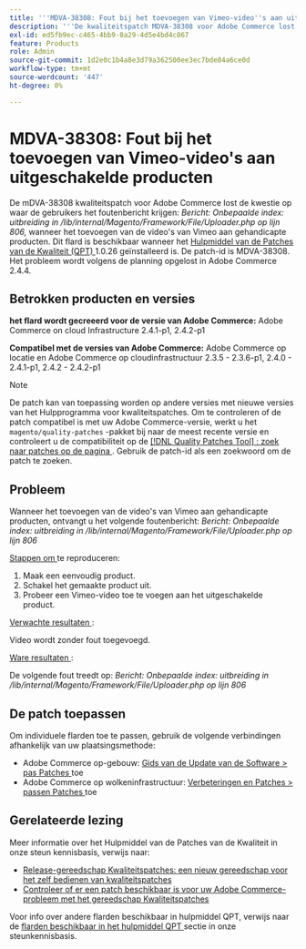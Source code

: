 ```yaml
---
title: '''MDVA-38308: Fout bij het toevoegen van Vimeo-video''s aan uitgeschakelde producten'''
description: '''De kwaliteitspatch MDVA-38308 voor Adobe Commerce lost het probleem op waarbij gebruikers het foutbericht krijgen: *Opmerking: Ongedefinieerde index: extensie in /lib/internal/Magento/Framework/File/Uploader.php op regel 806,* bij het toevoegen van Vimeo-video''s aan uitgeschakelde producten. Deze patch is beschikbaar wanneer [Quality Patches Tool (QPT)] (/help/announcements/adobe-commerce-announcements/magento-quality-patches-released-new-tool-to-self-serve-quality-patches.md) 1.0.26 is geïnstalleerd. De patch-id is MDVA-38308. Dit probleem wordt volgens de planning opgelost in Adobe Commerce 2.4.4. "'
exl-id: ed5fb9ec-c465-4bb9-8a29-4d5e4bd4c867
feature: Products
role: Admin
source-git-commit: 1d2e0c1b4a8e3d79a362500ee3ec7bde84a6ce0d
workflow-type: tm+mt
source-wordcount: '447'
ht-degree: 0%

---
```


# MDVA-38308: Fout bij het toevoegen van Vimeo-video&#39;s aan uitgeschakelde producten

De mDVA-38308 kwaliteitspatch voor Adobe Commerce lost de kwestie op waar de gebruikers het foutenbericht krijgen: *Bericht: Onbepaalde index: uitbreiding in /lib/internal/Magento/Framework/File/Uploader.php op lijn 806,* wanneer het toevoegen van de video&#39;s van Vimeo aan gehandicapte producten. Dit flard is beschikbaar wanneer het [ Hulpmiddel van de Patches van de Kwaliteit (QPT) ](/help/announcements/adobe-commerce-announcements/magento-quality-patches-released-new-tool-to-self-serve-quality-patches.md) 1.0.26 geïnstalleerd is. De patch-id is MDVA-38308. Het probleem wordt volgens de planning opgelost in Adobe Commerce 2.4.4.

## Betrokken producten en versies

**het flard wordt gecreeerd voor de versie van Adobe Commerce:**
Adobe Commerce on cloud Infrastructure 2.4.1-p1, 2.4.2-p1

**Compatibel met de versies van Adobe Commerce:**
Adobe Commerce op locatie en Adobe Commerce op cloudinfrastructuur 2.3.5 - 2.3.6-p1, 2.4.0 - 2.4.1-p1, 2.4.2 - 2.4.2-p1

>[!NOTE]
>
>De patch kan van toepassing worden op andere versies met nieuwe versies van het Hulpprogramma voor kwaliteitspatches. Om te controleren of de patch compatibel is met uw Adobe Commerce-versie, werkt u het `magento/quality-patches` -pakket bij naar de meest recente versie en controleert u de compatibiliteit op de [[!DNL Quality Patches Tool] : zoek naar patches op de pagina ](https://devdocs.magento.com/quality-patches/tool.html#patch-grid) . Gebruik de patch-id als een zoekwoord om de patch te zoeken.

## Probleem

Wanneer het toevoegen van de video&#39;s van Vimeo aan gehandicapte producten, ontvangt u het volgende foutenbericht: *Bericht: Onbepaalde index: uitbreiding in /lib/internal/Magento/Framework/File/Uploader.php op lijn 806*

<u> Stappen om </u> te reproduceren:

1. Maak een eenvoudig product.
1. Schakel het gemaakte product uit.
1. Probeer een Vimeo-video toe te voegen aan het uitgeschakelde product.

<u> Verwachte resultaten </u>:

Video wordt zonder fout toegevoegd.

<u> Ware resultaten </u>:

De volgende fout treedt op:
*Bericht: Onbepaalde index: uitbreiding in /lib/internal/Magento/Framework/File/Uploader.php op lijn 806*

## De patch toepassen

Om individuele flarden toe te passen, gebruik de volgende verbindingen afhankelijk van uw plaatsingsmethode:

* Adobe Commerce op-gebouw: [ Gids van de Update van de Software > pas Patches ](https://devdocs.magento.com/guides/v2.4/comp-mgr/patching/mqp.html) toe
* Adobe Commerce op wolkeninfrastructuur: [ Verbeteringen en Patches > passen Patches ](https://devdocs.magento.com/cloud/project/project-patch.html) toe

## Gerelateerde lezing

Meer informatie over het Hulpmiddel van de Patches van de Kwaliteit in onze steun kennisbasis, verwijs naar:

* [Release-gereedschap Kwaliteitspatches: een nieuw gereedschap voor het zelf bedienen van kwaliteitspatches](/help/announcements/adobe-commerce-announcements/magento-quality-patches-released-new-tool-to-self-serve-quality-patches.md)
* [Controleer of er een patch beschikbaar is voor uw Adobe Commerce-probleem met het gereedschap Kwaliteitspatches](/help/support-tools/patches-available-in-qpt-tool/check-patch-for-magento-issue-with-magento-quality-patches.md)

Voor info over andere flarden beschikbaar in hulpmiddel QPT, verwijs naar de [ flarden beschikbaar in het hulpmiddel QPT ](https://support.magento.com/hc/en-us/sections/360010506631-Patches-available-in-QPT-tool-) sectie in onze steunkennisbasis.
